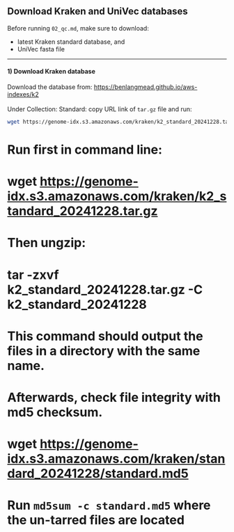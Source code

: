 ## Download Kraken and UniVec databases
Before running `02_qc.md`, make sure to download:
* latest Kraken standard database, and
* UniVec fasta file

---

#### 1) Download Kraken database
Download the database from: https://benlangmead.github.io/aws-indexes/k2<br>
<br>
Under Collection: Standard: copy URL link of `tar.gz` file and run:
```bash
wget https://genome-idx.s3.amazonaws.com/kraken/k2_standard_20241228.tar.gz
```

#
# Run first in command line:
# wget https://genome-idx.s3.amazonaws.com/kraken/k2_standard_20241228.tar.gz
#
# Then ungzip:
# tar -zxvf k2_standard_20241228.tar.gz -C k2_standard_20241228
#
# This command should output the files in a directory with the same name.
#
# Afterwards, check file integrity with md5 checksum.
# wget https://genome-idx.s3.amazonaws.com/kraken/standard_20241228/standard.md5
# Run `md5sum -c standard.md5` where the un-tarred files are located
###